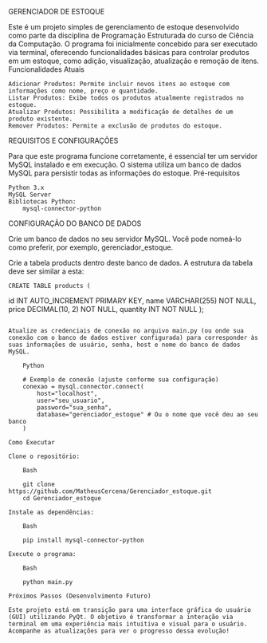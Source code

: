 GERENCIADOR DE ESTOQUE

Este é um projeto simples de gerenciamento de estoque desenvolvido como parte da disciplina de Programação Estruturada do curso de Ciência da Computação. O programa foi inicialmente concebido para ser executado via terminal, oferecendo funcionalidades básicas para controlar produtos em um estoque, como adição, visualização, atualização e remoção de itens.
Funcionalidades Atuais

    Adicionar Produtos: Permite incluir novos itens ao estoque com informações como nome, preço e quantidade.
    Listar Produtos: Exibe todos os produtos atualmente registrados no estoque.
    Atualizar Produtos: Possibilita a modificação de detalhes de um produto existente.
    Remover Produtos: Permite a exclusão de produtos do estoque.

REQUISITOS E CONFIGURAÇÕES

Para que este programa funcione corretamente, é essencial ter um servidor MySQL instalado e em execução. O sistema utiliza um banco de dados MySQL para persistir todas as informações do estoque.
Pré-requisitos

    Python 3.x
    MySQL Server
    Bibliotecas Python:
        mysql-connector-python

CONFIGURAÇÃO DO BANCO DE DADOS

Crie um banco de dados no seu servidor MySQL. Você pode nomeá-lo como preferir, por exemplo, gerenciador_estoque.

Crie a tabela products dentro deste banco de dados. A estrutura da tabela deve ser similar a esta:

    CREATE TABLE products (
id INT AUTO_INCREMENT PRIMARY KEY,
name VARCHAR(255) NOT NULL,
price DECIMAL(10, 2) NOT NULL,
quantity INT NOT NULL
);
```

Atualize as credenciais de conexão no arquivo main.py (ou onde sua conexão com o banco de dados estiver configurada) para corresponder às suas informações de usuário, senha, host e nome do banco de dados MySQL.

    Python

    # Exemplo de conexão (ajuste conforme sua configuração)
    conexao = mysql.connector.connect(
        host="localhost",
        user="seu_usuario",
        password="sua_senha",
        database="gerenciador_estoque" # Ou o nome que você deu ao seu banco
    )

Como Executar

Clone o repositório:

    Bash

    git clone https://github.com/MatheusCercena/Gerenciador_estoque.git
    cd Gerenciador_estoque

Instale as dependências:

    Bash

    pip install mysql-connector-python

Execute o programa:

    Bash

    python main.py

Próximos Passos (Desenvolvimento Futuro)

Este projeto está em transição para uma interface gráfica do usuário (GUI) utilizando PyQt. O objetivo é transformar a interação via terminal em uma experiência mais intuitiva e visual para o usuário. Acompanhe as atualizações para ver o progresso dessa evolução!


